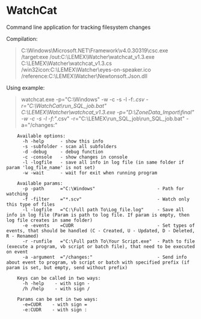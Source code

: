 # WatchCat

Сommand line application for tracking filesystem changes

Compilation:
> C:\Windows\Microsoft.NET\Framework\v4.0.30319\csc.exe /target:exe /out:C:\LEMEX\Watcher\watchcat_v1.3.exe C:\LEMEX\Watcher\watchcat_v1.3.cs /win32icon:C:\LEMEX\Watcher\eyes-on-speaker.ico /reference:C:\LEMEX\Watcher\Newtonsoft.Json.dll

Using example:
> watchcat.exe -p="C:\Windows" -w -c -s -l -f:*.csv -r="C:\WatchCat\run_SQL_job.bat"
    C:\LEMEX\Watcher\watchcat_v1.3.exe -p="D:\ZoneData_Import\final" -w -c -s -l -f:"*.csv" -r="C:\LEMEX\run_SQL_job\run_SQL_job.bat" -a="/changes:"
    
```
    Available options:
      -h -help      - show this info
      -s -subfolder - scan all subfolders
      -d -debug     - debug function
      -c -console   - show changes in console
      -l -logfile   - save all info in log file (in same folder if param 'log_file_name' is not set)
      -w -wait      - wait for exit when running program

    Available params:
      -p -path      ="C:\Windows"                       - Path for watching
      -f -filter    ="*.scv"                            - Watch only this type of files
      -l -logfile   ="C:\Full path To\Log_file.log"     - Save all info in log file (Param is path to log file. If param is empty, then log file creates in same folder)
      -e -events    =CUDR                               - Set types of events, that should be handled (C - Created, U - Updated, D - Deleted, R - Renamed)
      -r -runfile   ="C:\Full path To\Your Script.exe"  - Path to file (execute a program, vb script or batch file), that need to be executed on event
      -a -argument  ="/changes:"                        - Send info about event to program, vb script or batch with specified prefix (if param is set, but empty, send without prefix)
      
    Keys can be called in two ways:
      -h -help    - with sign -
      /h /help    - with sign /
    
    Params can be set in two ways:
      -e=CUDR    - with sign =
      -e:CUDR    - with sign :
```
